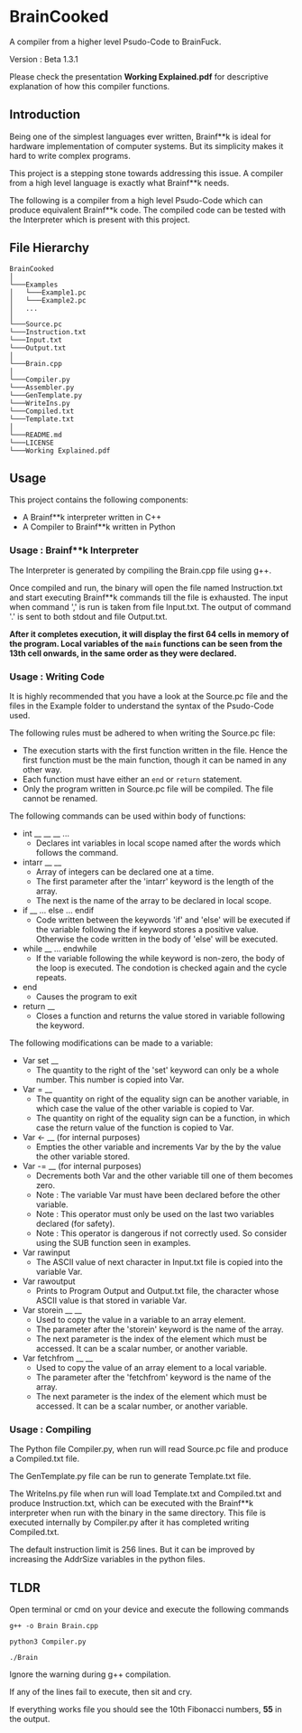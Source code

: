 # BrainCooked
A compiler from a higher level Psudo-Code to BrainFuck.

Version : Beta 1.3.1

Please check the presentation **Working Explained.pdf** for descriptive explanation of how this compiler functions.

## Introduction
Being one of the simplest languages ever written, Brainf**k is ideal for hardware implementation of computer systems. But its simplicity makes it hard to write complex programs.

This project is a stepping stone towards addressing this issue. A compiler from a high level language is exactly what Brainf**k needs.

The following is a compiler from a high level Psudo-Code which can produce equivalent Brainf**k code. The compiled code can be tested with the Interpreter which is present with this project.

## File Hierarchy

```
BrainCooked
│
└───Examples
│   └───Example1.pc
│   └───Example2.pc
│   ...
│
└───Source.pc
└───Instruction.txt
└───Input.txt
└───Output.txt
│
└───Brain.cpp
│
└───Compiler.py
└───Assembler.py
└───GenTemplate.py
└───WriteIns.py
└───Compiled.txt
└───Template.txt
│
└───README.md
└───LICENSE
└───Working Explained.pdf
```

## Usage

This project contains the following components:

* A Brainf**k interpreter written in C++
* A Compiler to Brainf**k written in Python

### Usage : Brainf**k Interpreter

The Interpreter is generated by compiling the Brain.cpp file using g++.

Once compiled and run, the binary will open the file named Instruction.txt and start executing Brainf**k commands till the file is exhausted.
The input when command ',' is run is taken from file Input.txt. The output of command '.' is sent to both stdout and file Output.txt.

**After it completes execution, it will display the first 64 cells in memory of the program. Local variables  of the ```main``` functions can be seen from the 13th cell onwards, in the same order as they were declared.**

### Usage : Writing Code

It is highly recommended that you have a look at the Source.pc file and the files in the Example folder to understand the syntax of the Psudo-Code used.

The following rules must be adhered to when writing the Source.pc file:

* The execution starts with the first function written in the file. Hence the first function must be the main function, though it can be named in any other way.
* Each function must have either an ```end``` or ```return``` statement.
* Only the program written in Source.pc file will be compiled. The file cannot be renamed.

The following commands can be used within body of functions:

* int __ __ __ ...
    * Declares int variables in local scope named after the words which follows the command.
* intarr __ __
    * Array of integers can be declared one at a time.
    * The first parameter after the 'intarr' keyword is the length of the array.
    *  The next is the name of the array to be declared in local scope.
* if __ ... else ... endif
    * Code written between the keywords 'if' and 'else' will be executed if the variable following the if keyword stores a positive value. Otherwise the code written in the body of 'else' will be executed.
* while __ ... endwhile
    * If the variable following the while keyword is non-zero, the body of the loop is executed. The condotion is checked again and the cycle repeats.
* end
    * Causes the program to exit
* return __
    * Closes a function and returns the value stored in variable following the keyword.

 The following modifications can be made to a variable:
 * Var set __
    * The quantity to the right of the 'set' keyword can only be a whole number. This number is copied into Var.
 * Var = __
    * The quantity on right of the equality sign can be another variable, in which case the value of the other variable is copied to Var.
    * The quantity on right of the equality sign can be a function, in which case the return value of the function is copied to Var.
* Var <- __ (for internal purposes)
    * Empties the other variable and increments Var by the by the value the other variable stored.
* Var -= __ (for internal purposes)
    * Decrements both Var and the other variable till one of them becomes zero.
    * Note : The variable Var must have been declared before the other variable.
    * Note : This operator must only be used on the last two variables declared (for safety).
    * Note : This operator is dangerous if not correctly used. So consider using the SUB function seen in examples.
* Var rawinput
    * The ASCII value of next character in Input.txt file is copied into the variable Var.
* Var rawoutput
    * Prints to Program Output and Output.txt file, the character whose ASCII value is that stored in variable Var.
* Var storein __ __
    * Used to copy the value in a variable to an array element.
    * The parameter after the 'storein' keyword is the name of the array.
    * The next parameter is the index of the element which must be accessed. It can be a scalar number, or another variable.
* Var fetchfrom __ __
    * Used to copy the value of an array element to a local variable.
    * The parameter after the 'fetchfrom' keyword is the name of the array.
    * The next parameter is the index of the element which must be accessed. It can be a scalar number, or another variable.

### Usage : Compiling

The Python file Compiler.py, when run will read Source.pc file and produce a Compiled.txt file.

The GenTemplate.py file can be run to generate Template.txt file.

The WriteIns.py file when run will load Template.txt and Compiled.txt and produce Instruction.txt, which can be executed with the Brainf**k interpreter when run with the binary in the same directory. This file is executed internally by Compiler.py after it has completed writing Compiled.txt.

The default instruction limit is 256 lines.
But it can be improved by increasing the AddrSize variables in the python files.

## TLDR

Open terminal or cmd on your device and execute the following commands
```
g++ -o Brain Brain.cpp

python3 Compiler.py

./Brain
```

Ignore the warning during g++ compilation.


If any of the lines fail to execute, then sit and cry.

If everything works file you should see the 10th Fibonacci numbers, **55** in the output.